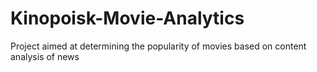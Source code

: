 # Kinopoisk-Movie-Analytics
Project aimed at determining the popularity of movies based on content analysis of news

